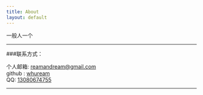 ```yaml
---
title: About
layout: default
---
```

一般人一个

----

###联系方式：        

个人邮箱: [reamandream@gmail.com](mailto:reamandream@gmail.com)     
github : [whuream](https://github.com/whuream)        
QQ: [13080674755](tencent://message/?uin=13080674755)

----


